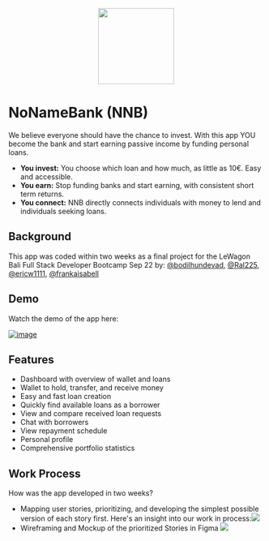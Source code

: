  <p align="center"><img width="150" src="https://i.postimg.cc/jdL8HgSj/NNB-Logo.png"></p>

# NoNameBank (NNB)
We believe everyone should have the chance to invest.
With this app YOU become the bank and start earning passive income by funding personal loans.

- **You invest:** You choose which loan and how much, as little as 10€. Easy and accessible.
- **You earn:** Stop funding banks and start earning, with consistent short term returns.
- **You connect:** NNB directly connects individuals with money to lend and individuals seeking loans.

## Background

This app was coded within two weeks as a final project for the LeWagon Bali Full Stack Developer Bootcamp Sep 22 by: [@bodilhundevad](https://www.github.com/bodilhundevad), [@Ral225](https://www.github.com/Ral225), [@ericw1111](https://www.github.com/ericw1111), [@frankaisabell](https://www.github.com/frankaisabell)



## Demo

Watch the demo of the app here:

[![image](https://i.postimg.cc/k51yk72d/NNB-Demo-Video.png)](https://youtu.be/398uwgl9FXM?t=447)



## Features

- Dashboard with overview of wallet and loans
- Wallet to hold, transfer, and receive money
- Easy and fast loan creation
- Quickly find available loans as a borrower
- View and compare received loan requests
- Chat with borrowers
- View repayment schedule
- Personal profile
- Comprehensive portfolio statistics

## Work Process
How was the app developed in two weeks?
- Mapping user stories, prioritizing, and developing the simplest possible version of each story first. Here's an insight into our work in process:![](https://i.postimg.cc/qqYTvNjX/User-Stories-NNB.png)
- Wireframing and Mockup of the prioritized Stories in Figma ![](https://i.postimg.cc/pdqXtLbk/Wireframing-NNB.png)
